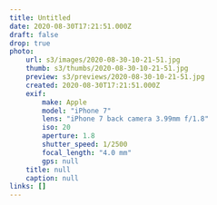 ```yaml
---
title: Untitled
date: 2020-08-30T17:21:51.000Z
draft: false
drop: true
photo:
    url: s3/images/2020-08-30-10-21-51.jpg
    thumb: s3/thumbs/2020-08-30-10-21-51.jpg
    preview: s3/previews/2020-08-30-10-21-51.jpg
    created: 2020-08-30T17:21:51.000Z
    exif:
        make: Apple
        model: "iPhone 7"
        lens: "iPhone 7 back camera 3.99mm f/1.8"
        iso: 20
        aperture: 1.8
        shutter_speed: 1/2500
        focal_length: "4.0 mm"
        gps: null
    title: null
    caption: null
links: []
---
```

